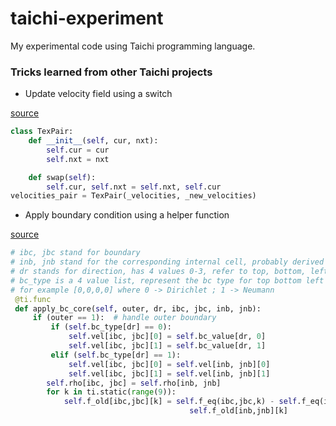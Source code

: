 # taichi-experiment
My experimental code using Taichi programming language.

### Tricks learned from other Taichi projects

+ Update velocity field using a switch

[source](https://github.com/Wimacs/taichi_code/blob/master/hw1/stable.py)

```Python
class TexPair:
    def __init__(self, cur, nxt):
        self.cur = cur
        self.nxt = nxt

    def swap(self):
        self.cur, self.nxt = self.nxt, self.cur
velocities_pair = TexPair(_velocities, _new_velocities)
```

+ Apply boundary condition using a helper function

[source](https://github.com/hietwll/LBM_Taichi/blob/b2d758a5d14ebcf3a59ad0b11b12bcbfd1c11187/lbm_solver.py#L135)

```Python
# ibc, jbc stand for boundary
# inb, jnb stand for the corresponding internal cell, probably derived from "neighbour"
# dr stands for direction, has 4 values 0-3, refer to top, bottom, left and right
# bc_type is a 4 value list, represent the bc type for top bottom left and right bc; 
# for example [0,0,0,0] where 0 -> Dirichlet ; 1 -> Neumann
 @ti.func
 def apply_bc_core(self, outer, dr, ibc, jbc, inb, jnb):
     if (outer == 1):  # handle outer boundary
         if (self.bc_type[dr] == 0):
             self.vel[ibc, jbc][0] = self.bc_value[dr, 0]
             self.vel[ibc, jbc][1] = self.bc_value[dr, 1]
         elif (self.bc_type[dr] == 1):
             self.vel[ibc, jbc][0] = self.vel[inb, jnb][0]
             self.vel[ibc, jbc][1] = self.vel[inb, jnb][1]
        self.rho[ibc, jbc] = self.rho[inb, jnb]
        for k in ti.static(range(9)):
            self.f_old[ibc,jbc][k] = self.f_eq(ibc,jbc,k) - self.f_eq(inb,jnb,k) + \
                                        self.f_old[inb,jnb][k]
```
